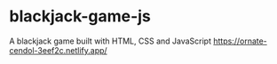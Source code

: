 # blackjack-game-js
A blackjack game built with HTML, CSS and JavaScript
https://ornate-cendol-3eef2c.netlify.app/
